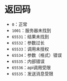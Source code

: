 # 返回码

* ````0````：正常
* ````1001````：服务器未找到
* ````65531````：结果未找到
* ````65532````：参数过长
* ````65533````：调用未授权
* ````65534````：参数（格式）错误
* ````65535````：内部错误
* ````65536````：api调用受限
* ````65535````：发送消息受限
